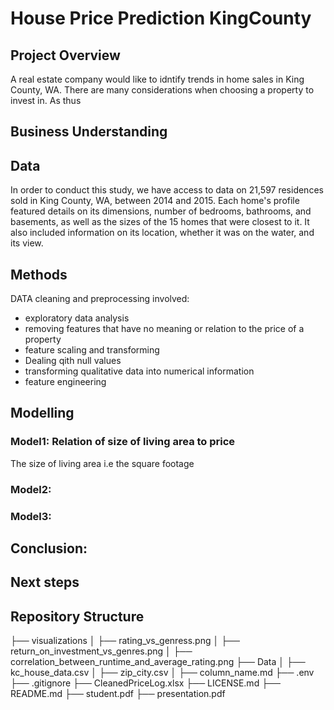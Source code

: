 # House Price Prediction KingCounty

## Project Overview
A real estate company would like to idntify trends in home sales in King County, WA. There are many considerations when choosing a property to invest in. As thus 


## Business Understanding

## Data
In order to conduct this study, we have access to data on 21,597 residences sold in King County, WA, between 2014 and 2015. Each home's profile featured details on its dimensions, number of bedrooms, bathrooms, and basements, as well as the sizes of the 15 homes that were closest to it. It also included information on its location, whether it was on the water, and its view.

## Methods
DATA cleaning and preprocessing involved:
* exploratory data analysis
* removing features that have no meaning or relation to the price of a property
* feature scaling and transforming
* Dealing qith null values
* transforming qualitative data into numerical information
* feature engineering

## Modelling

### Model1: Relation of size of living area to price
The size of living area i.e the square footage 


### Model2:


### Model3:


## Conclusion:

## Next steps

## Repository Structure
├── visualizations
│   ├── rating_vs_genress.png
│   ├── return_on_investment_vs_genres.png
│   ├── correlation_between_runtime_and_average_rating.png
├── Data
│   ├── kc_house_data.csv
│   ├── zip_city.csv
│   ├── column_name.md
├── .env
├── .gitignore
├── CleanedPriceLog.xlsx
├── LICENSE.md
├── README.md
├── student.pdf
├── presentation.pdf
